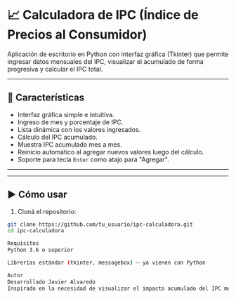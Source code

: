 # 📈 Calculadora de IPC (Índice de Precios al Consumidor)

Aplicación de escritorio en Python con interfaz gráfica (Tkinter) que permite ingresar datos mensuales del IPC, visualizar el acumulado de forma progresiva y calcular el IPC total.

---

## 🧮 Características

- Interfaz gráfica simple e intuitiva.
- Ingreso de mes y porcentaje de IPC.
- Lista dinámica con los valores ingresados.
- Cálculo del IPC acumulado.
- Muestra IPC acumulado mes a mes.
- Reinicio automático al agregar nuevos valores luego del cálculo.
- Soporte para tecla `Enter` como atajo para "Agregar".

---

---

## ▶️ Cómo usar

1. Cloná el repositorio:

```bash
git clone https://github.com/tu_usuario/ipc-calculadora.git
cd ipc-calculadora

Requisitos
Python 3.6 o superior

Librerías estándar (tkinter, messagebox) — ya vienen con Python

Autor
Desarrollado Javier Alvaredo
Inspirado en la necesidad de visualizar el impacto acumulado del IPC mes a mes.